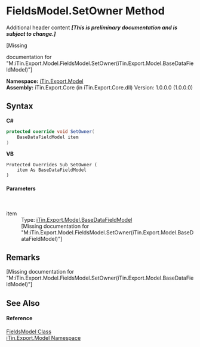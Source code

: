 # FieldsModel.SetOwner Method 
Additional header content _**\[This is preliminary documentation and is subject to change.\]**_

\[Missing <summary> documentation for "M:iTin.Export.Model.FieldsModel.SetOwner(iTin.Export.Model.BaseDataFieldModel)"\]

**Namespace:**&nbsp;<a href="ef57ffcc-e95e-b212-5a46-9aa6f5a3511f">iTin.Export.Model</a><br />**Assembly:**&nbsp;iTin.Export.Core (in iTin.Export.Core.dll) Version: 1.0.0.0 (1.0.0.0)

## Syntax

**C#**<br />
``` C#
protected override void SetOwner(
	BaseDataFieldModel item
)
```

**VB**<br />
``` VB
Protected Overrides Sub SetOwner ( 
	item As BaseDataFieldModel
)
```


#### Parameters
&nbsp;<dl><dt>item</dt><dd>Type: <a href="8fa48ff7-1da1-90fc-d579-d2d214806b70">iTin.Export.Model.BaseDataFieldModel</a><br />\[Missing <param name="item"/> documentation for "M:iTin.Export.Model.FieldsModel.SetOwner(iTin.Export.Model.BaseDataFieldModel)"\]</dd></dl>

## Remarks
\[Missing <remarks> documentation for "M:iTin.Export.Model.FieldsModel.SetOwner(iTin.Export.Model.BaseDataFieldModel)"\]

## See Also


#### Reference
<a href="67f244a8-b0dc-ea30-9ef6-fe4c85935202">FieldsModel Class</a><br /><a href="ef57ffcc-e95e-b212-5a46-9aa6f5a3511f">iTin.Export.Model Namespace</a><br />